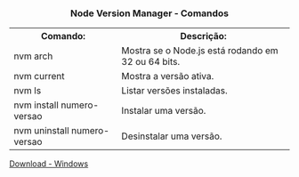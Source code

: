 <h3 align="center">Node Version Manager - Comandos</h3>

<table>
  <tr>
    <th>Comando:</th>
    <th>Descrição:</th>
  </tr>
  
  <tr>
    <td>nvm arch</td>
    <td>Mostra se o Node.js está rodando em 32 ou 64 bits.</td>
  </tr>
  
  <tr>
    <td>nvm current</td>
    <td>Mostra a versão ativa.</td>
  </tr>
 
  <tr>
    <td>nvm ls</td>
    <td>Listar versões instaladas.</td>
  </tr>
  
  <tr>
    <td>nvm install numero-versao</td>
    <td>Instalar uma versão.</td>
  </tr>
  
  <tr>
    <td>nvm uninstall numero-versao</td>
    <td>Desinstalar uma versão.</td>
  </tr>
</table>

[Download - Windows](https://github.com/coreybutler/nvm-windows/releases)
